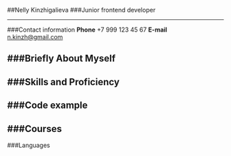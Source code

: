 ##Nelly Kinzhigalieva
###Junior frontend developer

---

###Contact information
**Phone** +7 999 123 45 67
**E-mail** n.kinzh@gmail.com

## ###Briefly About Myself

## ###Skills and Proficiency

## ###Code example

## ###Courses

###Languages
